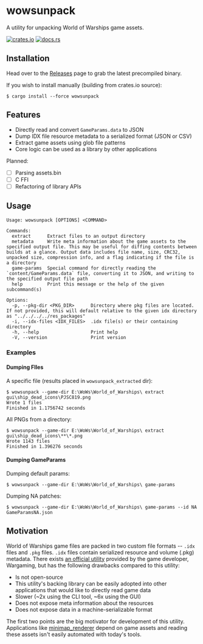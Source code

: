 # wowsunpack

A utility for unpacking World of Warships game assets.

[![crates.io](https://img.shields.io/crates/v/wowsunpack.svg)](https://crates.io/crates/wowsunpack)  [![docs.rs](https://img.shields.io/docsrs/v/wowsunpack.svg)](https://docs.rs/wowsunpack/latest)

## Installation

Head over to the [Releases](https://github.com/landaire/wowsunpack/releases) page to grab the latest precompiled binary.

If you wish to install manually (building from crates.io source):

```
$ cargo install --force wowsunpack
```

## Features

- Directly read and convert `GameParams.data` to JSON
- Dump IDX file resource metadata to a serialized format (JSON or CSV)
- Extract game assets using glob file patterns
- Core logic can be used as a library by other applications

Planned:

- [ ] Parsing assets.bin
- [ ] C FFI
- [ ] Refactoring of library APIs

## Usage

```
Usage: wowsunpack [OPTIONS] <COMMAND>

Commands:
  extract      Extract files to an output directory
  metadata     Write meta information about the game assets to the specified output file. This may be useful for diffing contents between builds at a glance. Output data includes file name, size, CRC32, unpacked size, compression info, and a flag indicating if the file is a directory
  game-params  Special command for directly reading the `content/GameParams.data` file, converting it to JSON, and writing to the specified output file path
  help         Print this message or the help of the given subcommand(s)

Options:
  -p, --pkg-dir <PKG_DIR>      Directory where pkg files are located. If not provided, this will default relative to the given idx directory as "../../../../res_packages"
  -i, --idx-files <IDX_FILES>  .idx file(s) or their containing directory
  -h, --help                   Print help
  -V, --version                Print version
```

### Examples

#### Dumping FIles

A specific file (results placed in `wowsunpack_extracted` dir):

```
$ wowsunpack --game-dir E:\WoWs\World_of_Warships\ extract gui\ship_dead_icons\PJSC819.png
Wrote 1 files
Finished in 1.1756742 seconds
```

All PNGs from a directory:

```
$ wowsunpack --game-dir E:\WoWs\World_of_Warships\ extract gui\ship_dead_icons\**\*.png
Wrote 1143 files
Finished in 1.396276 seconds
```

#### Dumping GameParams

Dumping default params:

```
$ wowsunpack --game-dir E:\WoWs\World_of_Warships\ game-params
```

Dumping NA patches:

```
$ wowsunpack --game-dir E:\WoWs\World_of_Warships\ game-params --id NA GameParamsNA.json
```

## Motivation

World of Warships game files are packed in two custom file formats -- `.idx` files and `.pkg` files. `.idx` files contain serialized resource and volume (.pkg) metadata. There exists [an official utility](https://forum.worldofwarships.com/topic/183662-all-wows-unpack-tool-unpack-game-client-resources/) provided by the game developer, Wargaming, but has the following drawbacks compared to this utility:

- Is not open-source
- This utility's backing library can be easily adopted into other applications that would like to directly read game data
- Slower (~2x using the CLI tool, ~6x using the GUI)
- Does not expose meta information about the resources
- Does not expose data in a machine-serializable format

The first two points are the big motivator for development of this utility. Applications like [minimap_renderer](https://github.com/WoWs-Builder-Team/minimap_renderer) depend on game assets and reading these assets isn't easily automated with today's tools.